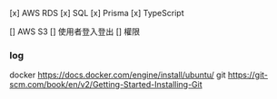 [x] AWS RDS
[x] SQL
[x] Prisma
[x] TypeScript

[] AWS S3
[] 使用者登入登出
[] 權限

### log

docker https://docs.docker.com/engine/install/ubuntu/
git https://git-scm.com/book/en/v2/Getting-Started-Installing-Git
